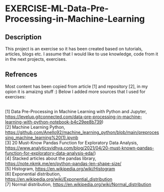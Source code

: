 # EXERCISE-ML-Data-Pre-Processing-in-Machine-Learning

## Description
This project is an exercise so it has been created based on tutorials, articles, blogs etc.
I assume that I would like to use knowledge, code from it in the next projects, exercises.

## Refrences
Most content has been copied from article [1] and repository [2], in my opion it is amaizng stuff :)
Below I added more sources that I used for exercises:

</br>[1] Data Pre-Processing in Machine Learning with Python and Jupyter, https://levelup.gitconnected.com/data-pre-processing-in-machine-learning-with-python-notebook-b4c29ee8b739)
</br>[2] Machine Learning Python, https://github.com/Anello92/machine_learning_python/blob/main/preprocessing_machine_learning%20(1).ipynb
</br>[3] 20 Must-Know Pandas Function for Exploratory Data Analysis, https://www.analyticsvidhya.com/blog/2021/04/20-must-known-pandas-function-for-exploratory-data-analysis-eda/)
</br>[4] Stacked articles about the pandas library, https://note.nkmk.me/en/python-pandas-len-shape-size/
</br>[5] Histogram, https://en.wikipedia.org/wiki/Histogram
</br>[6] Exponential distribution, https://en.wikipedia.org/wiki/Exponential_distribution
</br>[7] Normal distribution, https://en.wikipedia.org/wiki/Normal_distribution
